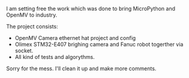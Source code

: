 I am setting free the work which was done to bring MicroPython and OpenMV to industry.

The project consists:
- OpenMV Camera ethernet hat project and config
- Olimex STM32-E407 brighing camera and Fanuc robot togerther via socket.
- All kind of tests and algorythms.

Sorry for the mess. I'll clean it up and make more comments.
